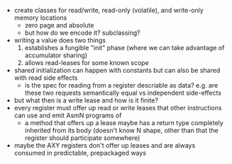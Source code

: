 - create classes for read/write, read-only (volatile), and write-only memory locations
  - zero page and absolute
  - but how do we encode it? subclassing?
- writing a value does two things
  1. establishes a fungible "init" phase (where we can take advantage of accumulator sharing)
  2. allows read-leases for some known scope
- shared initialization can happen with constants but can also be shared with read side effects
  - is the spec for reading from a register descriable as data? e.g. are these two requests semantically equal vs independent side-effects
- but what then is a write lease and how is it finite?
- every register must offer up read or write leases that other instructions can use and emit AsmN programs of
  - a method that offers up a lease maybe has a return type completely inherited from its body (doesn't know N shape, other than that the register should participate somewhere)
- maybe the AXY registers don't offer up leases and are always consumed in predictable, prepackaged ways
